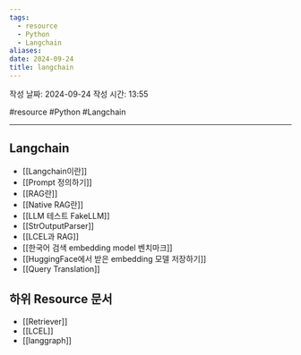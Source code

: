 ```yaml
---
tags:
  - resource
  - Python
  - Langchain
aliases: 
date: 2024-09-24
title: langchain
---
```

	
작성 날짜: 2024-09-24
작성 시간: 13:55

#resource #Python #Langchain 

---

## Langchain

- [[Langchain이란]]
- [[Prompt 정의하기]]
- [[RAG란]]
- [[Native RAG란]]
- [[LLM 테스트 FakeLLM]]
- [[StrOutputParser]]
- [[LCEL과 RAG]]
- [[한국어 검색 embedding model 벤치마크]]
- [[HuggingFace에서 받은 embedding 모델 저장하기]]
- [[Query Translation]]
## 하위 Resource 문서

- [[Retriever]]
- [[LCEL]]
- [[langgraph]]
